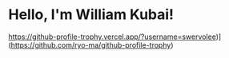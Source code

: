 
# Hello, I'm William Kubai!

https://github-profile-trophy.vercel.app/?username=swervolee)](https://github.com/ryo-ma/github-profile-trophy)
